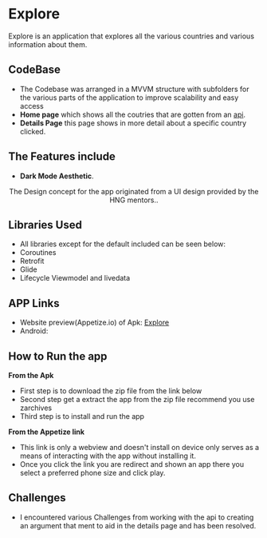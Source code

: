 # Explore 


Explore is an application that explores all the various countries and various information about them. 

## CodeBase
* The Codebase was arranged in a MVVM structure with subfolders for the various parts of the application to improve scalability and easy access
* **Home page** which shows all the coutries that are gotten from an <a href="https://restcountries.com/v3.1/all">api</a>.
* **Details Page** this page shows in more detail about a specific country clicked.

## The Features include
* **Dark Mode Aesthetic**.


<p align="center">
	The Design concept for the app originated from a UI design provided by the HNG mentors.. 
</p>


## Libraries Used
* All libraries except for the default included can be seen below:
* Coroutines
* Retrofit
* Glide
* Lifecycle Viewmodel and livedata


## APP Links
* Website preview(Appetize.io) of Apk: <a href="">Explore</a>
* Android:

## How to Run the app
**From the Apk**
*  First step is to download the zip file from the link below 
*  Second step get a extract the app from the zip file recommend you use zarchives
*  Third step is to install and run the app 

**From the Appetize link**
*  This link is only a webview and doesn't install on device only serves as a means of interacting with the app without installing it.
*  Once you click the link you are redirect and shown an app there you select a preferred phone size and click play.

## Challenges
*  I encountered various Challenges from working with the api to creating an argument that ment to aid in the details page and has been resolved.







